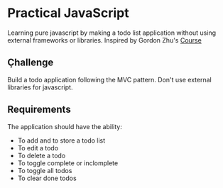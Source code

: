 
# Practical JavaScript

Learning pure javascript by making a todo list application without using external frameworks or libraries.
Inspired by Gordon Zhu's [Course](https://watchandcode.com/)

## Çhallenge

Build a todo application following the MVC pattern.
Don't use external libraries for javascript.

## Requirements

The application should have the ability:

* To add and to store a todo list
* To edit a todo 
* To delete a todo
* To toggle complete or inclomplete
* To toggle all todos
* To clear done todos
